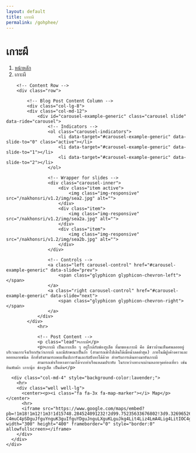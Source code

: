```yaml
---
layout: default
title: เกาะผี
permalink: /gohphee/
---
```



<div class="container">
<!-- Page Heading/Breadcrumbs -->
  <div class="row">
            <div class="col-lg-12">
                <h1 class="page-header">เกาะผี
                </h1>
                <ol class="breadcrumb">
                    <li><a href="index.html">หน้าหลัก</a>
                    </li>
                    <li class="active">เกาะผี</li>
                </ol>
            </div>
        </div>
        <!-- /.row -->

        <!-- Content Row -->
        <div class="row">

            <!-- Blog Post Content Column -->
            <div class="col-lg-8">
            <div class="col-md-12">
                <div id="carousel-example-generic" class="carousel slide" data-ride="carousel">
                    <!-- Indicators -->
                    <ol class="carousel-indicators">
                        <li data-target="#carousel-example-generic" data-slide-to="0" class="active"></li>
                        <li data-target="#carousel-example-generic" data-slide-to="1"></li>
                        <li data-target="#carousel-example-generic" data-slide-to="2"></li>
                    </ol>

                    <!-- Wrapper for slides -->
                    <div class="carousel-inner">
                        <div class="item active">
                            <img class="img-responsive" src="/nakhonsri/v1.2/img/sea2.jpg" alt="">
                        </div>
                        <div class="item">
                            <img class="img-responsive" src="/nakhonsri/v1.2/img/sea2a.jpg" alt="">
                        </div>
                        <div class="item">
                            <img class="img-responsive" src="/nakhonsri/v1.2/img/sea2b.jpg" alt="">
                        </div>
                    </div>

                    <!-- Controls -->
                    <a class="left carousel-control" href="#carousel-example-generic" data-slide="prev">
                        <span class="glyphicon glyphicon-chevron-left"></span>
                    </a>
                    <a class="right carousel-control" href="#carousel-example-generic" data-slide="next">
                        <span class="glyphicon glyphicon-chevron-right"></span>
                    </a>
                </div>
            </div>
                <hr>

                <!-- Post Content -->
                <p class="lead">เกาะผี</p>
                <p>เกาะผี เป็นเกาะเล็ก ๆ อยู่ใกล้กับช่องรูเล็ต ที่มาของเกาะผี คือ มีชาวบ้านเห็นศพลอยอยู่บริเวณเกาะจึงเรียกกันว่าเกาะผี และมีลักษณะเป็นถ้ำ (สามารถเข้าไปเดินได้เมื่อน้ำลดต่ำสุด) ภายในมีฝูงค้างคาวและหอยหลายชนิด อีกทั้งยังสามารถพบเห็นปะการังและกัลปังหาได้ด้วย สำหรับการเดินทางมายังเกาะผี
                สามารถเช่าเรือหางยาวมาได้จากท่าเรือแหลมประทับ ในระหว่างทางจะผ่านหลายจุดท่องเที่ยว เช่น หินพับผ้า เกาะนุ้ย ช่องรูเล็ต เป็นต้น</p>

  </div>

      <div class="col-md-4" style="background-color:lavender;">
        <hr>
        <div class="well well-lg">
          <center><p><i class="fa fa-3x fa-map-marker"></i> Map</p></center>
          <hr>
          <iframe src="https://www.google.com/maps/embed?pb=!1m18!1m12!1m3!1d15748.284524091232!2d99.75235633676802!3d9.326965267103976!2m3!1f0!2f0!3f0!3m2!1i1024!2i768!4f13.1!3m3!1m2!1s0x305466795ef00c8d%3A0x5a2b2693c03b4b27!2zS28gUGhpIOC4leC4s-C4muC4pSDguJfguYnguK3guIfguYDguJnguLXguKLguJkg4Lit4Liz4LmA4Lig4LitIOC4guC4meC4reC4oSDguJnguITguKPguKjguKPguLXguJjguKPguKPguKHguKPguLLguIog4Lib4Lij4Liw4LmA4LiX4Lio4LmE4LiX4Lii!5e0!3m2!1sth!2sth!4v1455013214648" width="300" height="400" frameborder="0" style="border:0" allowfullscreen></iframe>
        </div>
      </div>
    </div>
  </div>
